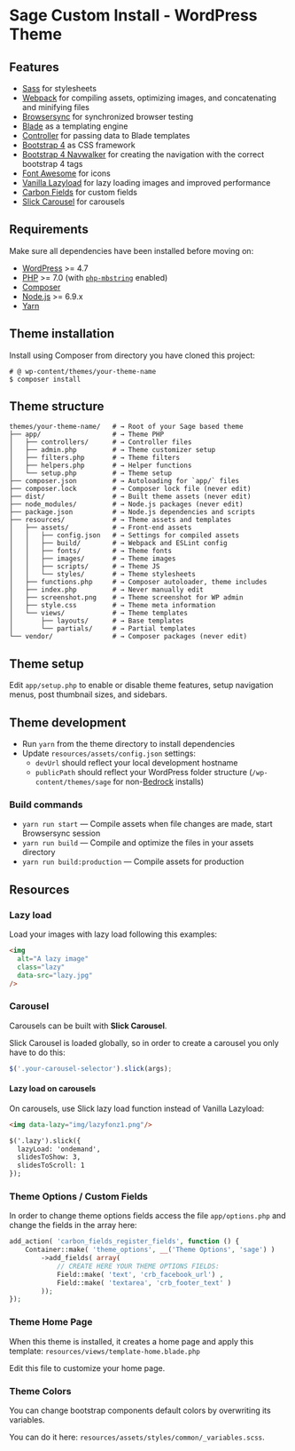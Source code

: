 # Sage Custom Install - WordPress Theme

## Features

* [Sass](https://sass-lang.com/) for stylesheets
* [Webpack](https://webpack.github.io/) for compiling assets, optimizing images, and concatenating and minifying files
* [Browsersync](http://www.browsersync.io/) for synchronized browser testing
* [Blade](https://laravel.com/docs/5.5/blade) as a templating engine
* [Controller](https://github.com/soberwp/controller) for passing data to Blade templates
* [Bootstrap 4](https://getbootstrap.com/) as CSS framework
* [Bootstrap 4 Navwalker](https://gist.github.com/smutek/cd95c8bc4f1db70ee1eda2740bfbf6fd) for creating the navigation with the correct bootstrap 4 tags
* [Font Awesome](https://fontawesome.com/v4.7.0/) for icons
* [Vanilla Lazyload](https://github.com/verlok/vanilla-lazyload) for lazy loading images and improved performance
* [Carbon Fields](https://carbonfields.net/docs/) for custom fields
* [Slick Carousel](https://kenwheeler.github.io/slick/) for carousels

## Requirements

Make sure all dependencies have been installed before moving on:

* [WordPress](https://wordpress.org/) >= 4.7
* [PHP](https://secure.php.net/manual/en/install.php) >= 7.0 (with [`php-mbstring`](https://secure.php.net/manual/en/book.mbstring.php) enabled)
* [Composer](https://getcomposer.org/download/)
* [Node.js](http://nodejs.org/) >= 6.9.x
* [Yarn](https://yarnpkg.com/en/docs/install)

## Theme installation

Install using Composer from directory you have cloned this project:

```shell
# @ wp-content/themes/your-theme-name
$ composer install
```

## Theme structure

```shell
themes/your-theme-name/   # → Root of your Sage based theme
├── app/                  # → Theme PHP
│   ├── controllers/      # → Controller files
│   ├── admin.php         # → Theme customizer setup
│   ├── filters.php       # → Theme filters
│   ├── helpers.php       # → Helper functions
│   └── setup.php         # → Theme setup
├── composer.json         # → Autoloading for `app/` files
├── composer.lock         # → Composer lock file (never edit)
├── dist/                 # → Built theme assets (never edit)
├── node_modules/         # → Node.js packages (never edit)
├── package.json          # → Node.js dependencies and scripts
├── resources/            # → Theme assets and templates
│   ├── assets/           # → Front-end assets
│   │   ├── config.json   # → Settings for compiled assets
│   │   ├── build/        # → Webpack and ESLint config
│   │   ├── fonts/        # → Theme fonts
│   │   ├── images/       # → Theme images
│   │   ├── scripts/      # → Theme JS
│   │   └── styles/       # → Theme stylesheets
│   ├── functions.php     # → Composer autoloader, theme includes
│   ├── index.php         # → Never manually edit
│   ├── screenshot.png    # → Theme screenshot for WP admin
│   ├── style.css         # → Theme meta information
│   └── views/            # → Theme templates
│       ├── layouts/      # → Base templates
│       └── partials/     # → Partial templates
└── vendor/               # → Composer packages (never edit)
```

## Theme setup

Edit `app/setup.php` to enable or disable theme features, setup navigation menus, post thumbnail sizes, and sidebars.

## Theme development

* Run `yarn` from the theme directory to install dependencies
* Update `resources/assets/config.json` settings:
  * `devUrl` should reflect your local development hostname
  * `publicPath` should reflect your WordPress folder structure (`/wp-content/themes/sage` for non-[Bedrock](https://roots.io/bedrock/) installs)

### Build commands

* `yarn run start` — Compile assets when file changes are made, start Browsersync session
* `yarn run build` — Compile and optimize the files in your assets directory
* `yarn run build:production` — Compile assets for production

## Resources

### Lazy load
Load your images with lazy load following this examples:

```html
<img 
  alt="A lazy image" 
  class="lazy"
  data-src="lazy.jpg" 
/>
```

### Carousel
Carousels can be built with **Slick Carousel**.

Slick Carousel is loaded globally, so in order to create a carousel you only have to do this:

```js
$('.your-carousel-selector').slick(args);
```

#### Lazy load on carousels
On carousels, use Slick lazy load function instead of Vanilla Lazyload:

```html
<img data-lazy="img/lazyfonz1.png"/>

$('.lazy').slick({
  lazyLoad: 'ondemand',
  slidesToShow: 3,
  slidesToScroll: 1
});
```

### Theme Options / Custom Fields

In order to change theme options fields access the file `app/options.php` and change the fields in the array here:

```php
add_action( 'carbon_fields_register_fields', function () {
    Container::make( 'theme_options', __('Theme Options', 'sage') )
        ->add_fields( array(
            // CREATE HERE YOUR THEME OPTIONS FIELDS:
            Field::make( 'text', 'crb_facebook_url') ,
            Field::make( 'textarea', 'crb_footer_text' )
        ));
});
```

### Theme Home Page

When this theme is installed, it creates a home page and apply this template:
`resources/views/template-home.blade.php`

Edit this file to customize your home page.

### Theme Colors

You can change bootstrap components default colors by overwriting its variables.

You can do it here: `resources/assets/styles/common/_variables.scss`.